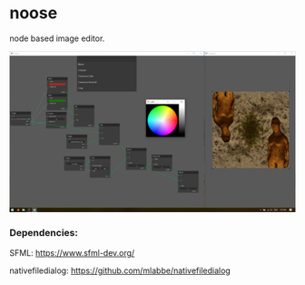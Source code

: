 # noose

node based image editor. 

![alt text](https://raw.githubusercontent.com/santaclose/noose/master/demo/Capture.PNG)

### Dependencies:

SFML: https://www.sfml-dev.org/

nativefiledialog: https://github.com/mlabbe/nativefiledialog
